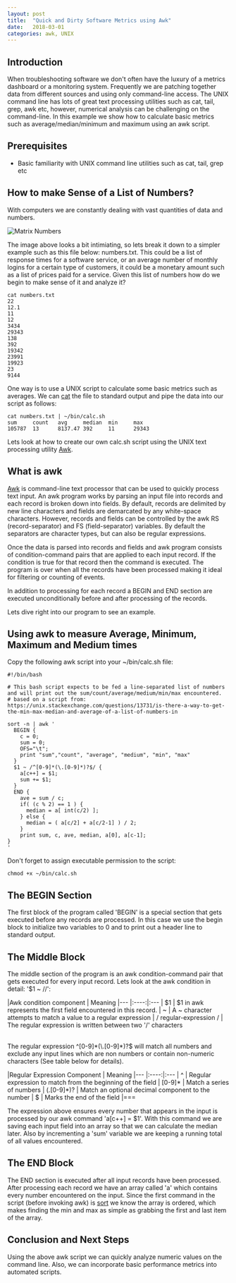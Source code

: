 ```yaml
---
layout: post
title:  "Quick and Dirty Software Metrics using Awk"
date:   2018-03-01
categories: awk, UNIX
---
```


## Introduction
  When troubleshooting software we don't often have the luxury of a metrics dashboard or a monitoring system. Frequently we are patching together data from different sources and using only command-line access. The UNIX command line has lots of great text processing utilities such as cat, tail, grep, awk etc, however, numerical analysis can be challenging on the command-line.
  In this example we show how to calculate basic metrics such as average/median/minimum and maximum using an awk script.

## Prerequisites
 * Basic familiarity with UNIX command line utilities such as cat, tail, grep etc

## How to make Sense of a List of Numbers?

With computers we are constantly dealing with vast quantities of data and numbers. 

![Matrix Numbers](/humanreadable/assets/images/green_numbers.png)

The image above looks a bit intimiating, so lets break it down to a simpler example such as this file below: numbers.txt. This could be a list of response times for a software service, or an average number of monthly logins for a certain type of customers, it could be a monetary amount such as a list of prices paid for a service. Given this list of numbers how do we begin to make sense of it and analyze it?

```
cat numbers.txt
22
12.1
11
12
3434
29343
138
392
19342
23991
19923
23
9144
```
One way is to use a UNIX script to calculate some basic metrics such as averages. We can [cat](https://en.wikipedia.org/wiki/Cat_(Unix)) the file to standard output and pipe the data into our script as follows:

```
cat numbers.txt | ~/bin/calc.sh 
sum     count   avg     median  min     max
105787  13      8137.47 392     11      29343
```
Lets look at how to create our own calc.sh script using the UNIX text processing utility <a href="https://en.wikipedia.org/wiki/AWK">Awk</a>.

## What is awk

  <a href="https://en.wikipedia.org/wiki/AWK">Awk</a> is command-line text processor that can be used to quickly process text input. An awk program works by parsing an input file into records and each record is broken down into fields. By default, records are delimited by new line characters and fields are demarcated by any white-space characters. However, records and fields can be controlled by the awk RS (record-separator) and FS (field-separator) variables. By default the separators are character types, but can also be regular expressions.

  Once the data is parsed into records and fields and awk program consists of condition-command pairs that are applied to each input record. If the condition is true for that record then the command is executed. The program is over when all the records have been processed making it ideal for filtering or counting of events.
  
  In addition to processing for each record a BEGIN and END section are executed unconditionally before and after processing of the records.

  Lets dive right into our program to see an example.

## Using awk to measure Average, Minimum, Maximum and Medium times

  Copy the following awk script into your ~/bin/calc.sh file:

```
#!/bin/bash

# This bash script expects to be fed a line-separated list of numbers and will print out the sum/count/average/medium/min/max encountered.
# based on a script from: https://unix.stackexchange.com/questions/13731/is-there-a-way-to-get-the-min-max-median-and-average-of-a-list-of-numbers-in

sort -n | awk '
  BEGIN {
    c = 0;
    sum = 0;
    OFS="\t";
    print "sum","count", "average", "medium", "min", "max"
  }
  $1 ~ /^[0-9]*(\.[0-9]*)?$/ {
    a[c++] = $1;
    sum += $1;
  }
  END {
    ave = sum / c;
    if( (c % 2) == 1 ) {
      median = a[ int(c/2) ];
    } else {
      median = ( a[c/2] + a[c/2-1] ) / 2;
    }
    print sum, c, ave, median, a[0], a[c-1];
}
'
```

Don't forget to assign executable permission to the script:

    chmod +x ~/bin/calc.sh

## The BEGIN Section
  The first block of the program called 'BEGIN' is a special section that gets executed before any records are processed. In this case we use the begin block to initialize two variables to 0 and to print out a header line to standard output.


## The Middle Block
The middle section of the program is an awk condition-command pair that gets executed for every input record. Lets look at the awk condition in detail: '$1 ~ /<REGULAREXPRESSION>/':

|Awk condition component | Meaning
|---
|:----:|:---
| $1 | $1 in awk represents the first field encountered in this record.
| ~ | A ~ character attempts to match a value to a regular expression 
| / regular-expression  / | The regular expression is written between two '/' characters

<br/>
The regular expression ^[0-9]*(\.[0-9]*)?$ will match all numbers and exclude any input lines which are non numbers or contain non-numeric characters (See table below for details).

|Regular Expression Component | Meaning
|---
|:----:|:---
| ^ | Regular expression to match from the beginning of the field
| [0-9]* | Match a series of numbers
| (\.[0-9]*)? | Match an optional decimal component to the number
| $ | Marks the end of the field
|===

The expression above ensures every number that appears in the input is processed by our awk command 'a[c++] = $1'. With this command we are saving each input field into an array so that we can calculate the median later. Also by incrementing a 'sum' variable we are keeping a running total of all values encountered.

## The END Block
The END section is executed after all input records have been processed. After processing each record we have an array called 'a' which contains every number encountered on the input. Since the first command in the script (before invoking awk) is [sort](https://en.wikipedia.org/wiki/Sort_(Unix)) we know the array is ordered, which makes finding the min and max as simple as grabbing the first and last item of the array.

## Conclusion and Next Steps
  Using the above awk script we can quickly analyze numeric values on the command line. Also, we can incorporate basic performance metrics into automated scripts.

